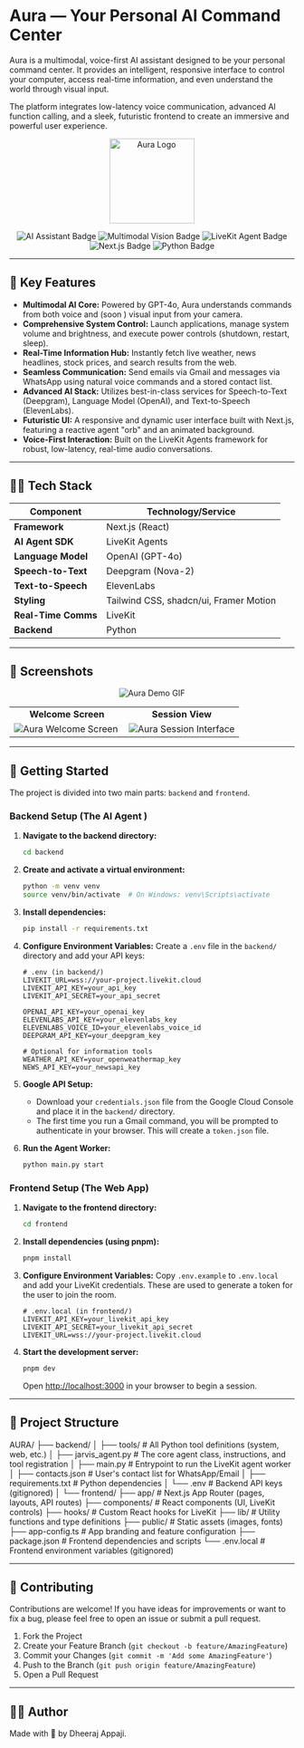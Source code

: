 # Aura — Your Personal AI Command Center

Aura is a multimodal, voice-first AI assistant designed to be your personal command center. It provides an intelligent, responsive interface to control your computer, access real-time information, and even understand the world through visual input.

The platform integrates low-latency voice communication, advanced AI function calling, and a sleek, futuristic frontend to create an immersive and powerful user experience.

<p align="center">
  <img src="https://raw.githubusercontent.com/dheeraj-appaji/AURA/main/frontend/public/AURA.png" width="150" alt="Aura Logo" />
</p>

<p align="center">
  <img src="https://img.shields.io/badge/AI-Assistant-blueviolet?style=for-the-badge&logo=OpenAI&logoColor=white" alt="AI Assistant Badge"/>
  <img src="https://img.shields.io/badge/Multimodal-Vision-blue?style=for-the-badge&logo=data:image/svg+xml;base64,PHN2ZyB4bWxucz0iaHR0cDovL3d3dy53My5vcmcvMjAwMC9zdmciIHZpZXdCb3g9IjAgMCAyNCAyNCIgZmlsbD0id2hpdGUiPjxwYXRoIGQ9Ik0xMiA0LjVDNyAyLjUgMiA3IDIgMTJzNSA5LjUgMTAgOS41czEwLTQuNSAxMC05LjVTMTcgMi41IDEyIDQuNVpNMTIgMTdjLTIuNzYgMC01LTIuMjQtNS01czIuMjQtNSA1LTUgNSAyLjI0IDUgNS0yLjI0IDUtNSA1Wm0wLTdjLTEuMSAwLTItLjg5LTMtMnMtLjg5LTItMi0yIDAtMi4yNCAwLTIuMjRaIi8+PC9zdmc+&logoColor=white" alt="Multimodal Vision Badge"/>
  <img src="https://img.shields.io/badge/LiveKit-Agent-green?style=for-the-badge&logo=livekit&logoColor=white" alt="LiveKit Agent Badge"/>
  <img src="https://img.shields.io/badge/Frontend-Next.js-black?style=for-the-badge&logo=nextdotjs&logoColor=white" alt="Next.js Badge"/>
  <img src="https://img.shields.io/badge/Backend-Python-3776AB?style=for-the-badge&logo=python&logoColor=white" alt="Python Badge"/>
</p>

---

## 🎯 Key Features

-   **Multimodal AI Core:** Powered by GPT-4o, Aura understands commands from both voice and (soon ) visual input from your camera.
-   **Comprehensive System Control:** Launch applications, manage system volume and brightness, and execute power controls (shutdown, restart, sleep).
-   **Real-Time Information Hub:** Instantly fetch live weather, news headlines, stock prices, and search results from the web.
-   **Seamless Communication:** Send emails via Gmail and messages via WhatsApp using natural voice commands and a stored contact list.
-   **Advanced AI Stack:** Utilizes best-in-class services for Speech-to-Text (Deepgram), Language Model (OpenAI), and Text-to-Speech (ElevenLabs).
-   **Futuristic UI:** A responsive and dynamic user interface built with Next.js, featuring a reactive agent "orb" and an animated background.
-   **Voice-First Interaction:** Built on the LiveKit Agents framework for robust, low-latency, real-time audio conversations.

---

## 🧑‍💻 Tech Stack

| Component          | Technology/Service                                                                                             |
| ------------------ | -------------------------------------------------------------------------------------------------------------- |
| **Framework**      | Next.js (React)                                                                                                |
| **AI Agent SDK**   | LiveKit Agents                                                                                                 |
| **Language Model** | OpenAI (GPT-4o)                                                                                                |
| **Speech-to-Text** | Deepgram (Nova-2)                                                                                              |
| **Text-to-Speech** | ElevenLabs                                                                                                     |
| **Styling**        | Tailwind CSS, shadcn/ui, Framer Motion                                                                         |
| **Real-Time Comms**| LiveKit                                                                                                        |
| **Backend**        | Python                                                                                                         |

---

## 📸 Screenshots
<p align="center"><img src="https://raw.githubusercontent.com/dheeraj-appaji/AURA/main/frontend/public/demo.gif" alt="Aura Demo GIF"/> </p> 
<table> 
  <tr> 
    <td align="center"><strong>Welcome Screen</strong></td> 
    <td align="center"><strong>Session View</strong></td> 
  </tr> 
  <tr> 
    <td width="50%"><img src="https://raw.githubusercontent.com/dheeraj-appaji/AURA/main/frontend/public/welcome.png" alt="Aura Welcome Screen" /></td> 
    <td width="50%"><img src="https://raw.githubusercontent.com/dheeraj-appaji/AURA/main/frontend/public/session.png" alt="Aura Session Interface" /></td> 
  </tr> 
</table>

---

## 🚀 Getting Started

The project is divided into two main parts: `backend` and `frontend`.

### Backend Setup (The AI Agent )

1.  **Navigate to the backend directory:**
    ```bash
    cd backend
    ```

2.  **Create and activate a virtual environment:**
    ```bash
    python -m venv venv
    source venv/bin/activate  # On Windows: venv\Scripts\activate
    ```

3.  **Install dependencies:**
    ```bash
    pip install -r requirements.txt
    ```

4.  **Configure Environment Variables:**
    Create a `.env` file in the `backend/` directory and add your API keys:
    ```env
    # .env (in backend/)
    LIVEKIT_URL=wss://your-project.livekit.cloud
    LIVEKIT_API_KEY=your_api_key
    LIVEKIT_API_SECRET=your_api_secret

    OPENAI_API_KEY=your_openai_key
    ELEVENLABS_API_KEY=your_elevenlabs_key
    ELEVENLABS_VOICE_ID=your_elevenlabs_voice_id
    DEEPGRAM_API_KEY=your_deepgram_key
    
    # Optional for information tools
    WEATHER_API_KEY=your_openweathermap_key
    NEWS_API_KEY=your_newsapi_key
    ```
5.  **Google API Setup:**
    - Download your `credentials.json` file from the Google Cloud Console and place it in the `backend/` directory.
    - The first time you run a Gmail command, you will be prompted to authenticate in your browser. This will create a `token.json` file.

6.  **Run the Agent Worker:**
    ```bash
    python main.py start
    ```

### Frontend Setup (The Web App)

1.  **Navigate to the frontend directory:**
    ```bash
    cd frontend
    ```

2.  **Install dependencies (using pnpm):**
    ```bash
    pnpm install
    ```

3.  **Configure Environment Variables:**
    Copy `.env.example` to `.env.local` and add your LiveKit credentials. These are used to generate a token for the user to join the room.
    ```env
    # .env.local (in frontend/)
    LIVEKIT_API_KEY=your_livekit_api_key
    LIVEKIT_API_SECRET=your_livekit_api_secret
    LIVEKIT_URL=wss://your-project.livekit.cloud
    ```

4.  **Start the development server:**
    ```bash
    pnpm dev
    ```
    Open [http://localhost:3000](http://localhost:3000 ) in your browser to begin a session.

---

## 📁 Project Structure

AURA/
├── backend/
│   ├── tools/              # All Python tool definitions (system, web, etc.)
│   ├── jarvis_agent.py     # The core agent class, instructions, and tool registration
│   ├── main.py             # Entrypoint to run the LiveKit agent worker
│   ├── contacts.json       # User's contact list for WhatsApp/Email
│   ├── requirements.txt    # Python dependencies
│   └── .env                # Backend API keys (gitignored)
│
└── frontend/
├── app/                # Next.js App Router (pages, layouts, API routes)
├── components/         # React components (UI, LiveKit controls)
├── hooks/              # Custom React hooks for LiveKit
├── lib/                # Utility functions and type definitions
├── public/             # Static assets (images, fonts)
├── app-config.ts       # App branding and feature configuration
├── package.json        # Frontend dependencies and scripts
└── .env.local          # Frontend environment variables (gitignored)

---

## 🤝 Contributing

Contributions are welcome! If you have ideas for improvements or want to fix a bug, please feel free to open an issue or submit a pull request.

1.  Fork the Project
2.  Create your Feature Branch (`git checkout -b feature/AmazingFeature`)
3.  Commit your Changes (`git commit -m 'Add some AmazingFeature'`)
4.  Push to the Branch (`git push origin feature/AmazingFeature`)
5.  Open a Pull Request

---

## 👨‍💻 Author

Made with 💙 by Dheeraj Appaji.
